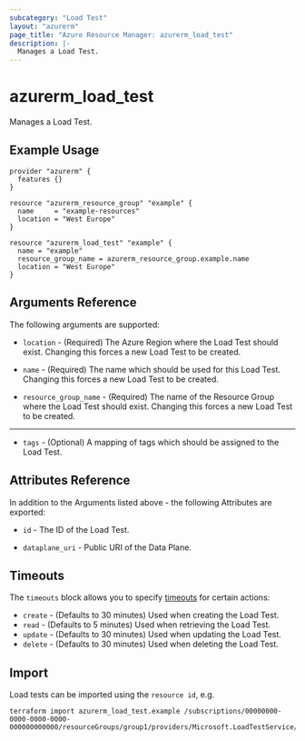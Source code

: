 ```yaml
---
subcategory: "Load Test"
layout: "azurerm"
page_title: "Azure Resource Manager: azurerm_load_test"
description: |-
  Manages a Load Test.
---
```


# azurerm_load_test

Manages a Load Test.

## Example Usage

```hcl
provider "azurerm" {
  features {}
}

resource "azurerm_resource_group" "example" {
  name     = "example-resources"
  location = "West Europe"
}

resource "azurerm_load_test" "example" {
  name = "example"
  resource_group_name = azurerm_resource_group.example.name
  location = "West Europe"
}
```

## Arguments Reference

The following arguments are supported:

* `location` - (Required) The Azure Region where the Load Test should exist. Changing this forces a new Load Test to be created.

* `name` - (Required) The name which should be used for this Load Test. Changing this forces a new Load Test to be created.

* `resource_group_name` - (Required) The name of the Resource Group where the Load Test should exist. Changing this forces a new Load Test to be created.

---

* `tags` - (Optional) A mapping of tags which should be assigned to the Load Test.

## Attributes Reference

In addition to the Arguments listed above - the following Attributes are exported: 

* `id` - The ID of the Load Test.

* `dataplane_uri` - Public URI of the Data Plane.

## Timeouts

The `timeouts` block allows you to specify [timeouts](https://www.terraform.io/docs/configuration/resources.html#timeouts) for certain actions:

* `create` - (Defaults to 30 minutes) Used when creating the Load Test.
* `read` - (Defaults to 5 minutes) Used when retrieving the Load Test.
* `update` - (Defaults to 30 minutes) Used when updating the Load Test.
* `delete` - (Defaults to 30 minutes) Used when deleting the Load Test.

## Import

Load tests can be imported using the `resource id`, e.g.

```shell
terraform import azurerm_load_test.example /subscriptions/00000000-0000-0000-0000-000000000000/resourceGroups/group1/providers/Microsoft.LoadTestService/loadtests/example
```
